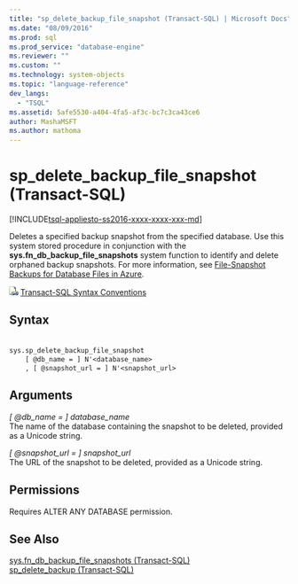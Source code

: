 ```yaml
---
title: "sp_delete_backup_file_snapshot (Transact-SQL) | Microsoft Docs"
ms.date: "08/09/2016"
ms.prod: sql
ms.prod_service: "database-engine"
ms.reviewer: ""
ms.custom: ""
ms.technology: system-objects
ms.topic: "language-reference"
dev_langs: 
  - "TSQL"
ms.assetid: 5afe5530-a404-4fa5-af3c-bc7c3ca43ce6
author: MashaMSFT
ms.author: mathoma
---
```

# sp_delete_backup_file_snapshot (Transact-SQL)
[!INCLUDE[tsql-appliesto-ss2016-xxxx-xxxx-xxx-md](../../includes/tsql-appliesto-ss2016-xxxx-xxxx-xxx-md.md)]

  Deletes a specified backup snapshot from the specified database. Use this system stored procedure in conjunction with the **sys.fn_db_backup_file_snapshots** system function to identify and delete orphaned backup snapshots. For more information, see [File-Snapshot Backups for Database Files in Azure](../../relational-databases/backup-restore/file-snapshot-backups-for-database-files-in-azure.md).  

  
 ![Topic link icon](../../database-engine/configure-windows/media/topic-link.gif "Topic link icon") [Transact-SQL Syntax Conventions](../../t-sql/language-elements/transact-sql-syntax-conventions-transact-sql.md)  
  
## Syntax  
  
```  
  
sys.sp_delete_backup_file_snapshot  
    [ @db_name = ] N'<database_name>  
    , [ @snapshot_url = ] N'<snapshot_url>  
```  
  
## Arguments  
 *[ @db_name = ] database_name*  
 The name of the database containing the snapshot to be deleted, provided as a Unicode string.  
  
 *[ @snapshot_url = ] snapshot_url*  
 The URL of the snapshot to be deleted, provided as a Unicode string.  
  
## Permissions  
 Requires ALTER ANY DATABASE permission.  
  
## See Also  
 [sys.fn_db_backup_file_snapshots &#40;Transact-SQL&#41;](../../relational-databases/system-functions/sys-fn-db-backup-file-snapshots-transact-sql.md)   
 [sp_delete_backup &#40;Transact-SQL&#41;](../../relational-databases/system-stored-procedures/snapshot-backup-sp-delete-backup.md)  
  
  

